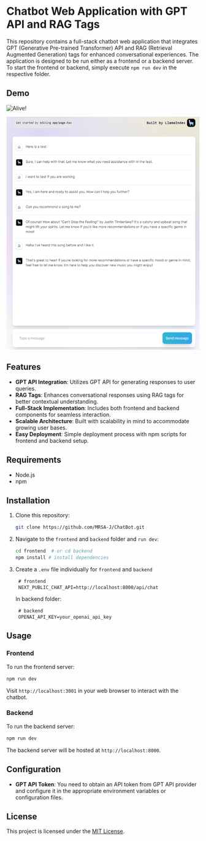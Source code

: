 # Chatbot Web Application with GPT API and RAG Tags

This repository contains a full-stack chatbot web application that integrates GPT (Generative Pre-trained Transformer) API and RAG (Retrieval Augmented Generation) tags for enhanced conversational experiences. The application is designed to be run either as a frontend or a backend server. To start the frontend or backend, simply execute `npm run dev` in the respective folder.

## Demo

![Alive!](https://chat-pa1u5moxe-chen-weis-projects.vercel.app/)

![Demo](./sample.png)

## Features

- **GPT API Integration**: Utilizes GPT API for generating responses to user queries.
- **RAG Tags**: Enhances conversational responses using RAG tags for better contextual understanding.
- **Full-Stack Implementation**: Includes both frontend and backend components for seamless interaction.
- **Scalable Architecture**: Built with scalability in mind to accommodate growing user bases.
- **Easy Deployment**: Simple deployment process with npm scripts for frontend and backend setup.

## Requirements

- Node.js
- npm

## Installation

1. Clone this repository:

   ```bash
   git clone https://github.com/MRSA-J/ChatBot.git
   ```

2. Navigate to the `frontend` and `backend` folder and `run dev`:

   ```bash
   cd frontend  # or cd backend
   npm install # install dependencies
   ```

3. Create a `.env` file individually for `frontend` and `backend`
   ```.env 
    # frontend
    NEXT_PUBLIC_CHAT_API=http://localhost:8000/api/chat
   ```

    In backend folder:
   ```.env 
    # backend
    OPENAI_API_KEY=your_openai_api_key
   ```


## Usage

### Frontend

To run the frontend server:

```bash
npm run dev
```

Visit `http://localhost:3001` in your web browser to interact with the chatbot.

### Backend

To run the backend server:

```bash
npm run dev
```

The backend server will be hosted at `http://localhost:8000`.

## Configuration

- **GPT API Token**: You need to obtain an API token from GPT API provider and configure it in the appropriate environment variables or configuration files.


## License

This project is licensed under the [MIT License](LICENSE).
